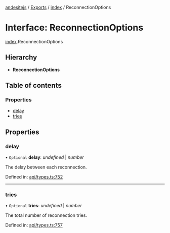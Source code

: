 [andesitejs](../README.md) / [Exports](../modules.md) / [index](../modules/index.md) / ReconnectionOptions

# Interface: ReconnectionOptions

[index](../modules/index.md).ReconnectionOptions

## Hierarchy

* **ReconnectionOptions**

## Table of contents

### Properties

- [delay](index.reconnectionoptions.md#delay)
- [tries](index.reconnectionoptions.md#tries)

## Properties

### delay

• `Optional` **delay**: *undefined* \| *number*

The delay between each reconnection.

Defined in: [api/types.ts:752](https://github.com/Lavaclient/andesite/blob/7241e28/src/api/types.ts#L752)

___

### tries

• `Optional` **tries**: *undefined* \| *number*

The total number of reconnection tries.

Defined in: [api/types.ts:757](https://github.com/Lavaclient/andesite/blob/7241e28/src/api/types.ts#L757)
